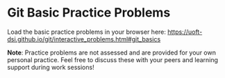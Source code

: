# Git Basic Practice Problems

Load the basic practice problems in your browser here: https://uoft-dsi.github.io/git/interactive_problems.html#git_basics

**Note**: Practice problems are not assessed and are provided for your own personal practice. Feel free to discuss these with your peers and learning support during work sessions!
